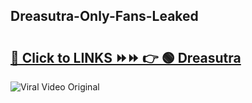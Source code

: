 
 ## Dreasutra-Only-Fans-Leaked

# <h2><a href="https://clipsfans.com/Dreasutra&ref=git">🔗 Click to LINKS ⏩⏩ 👉 🟢 Dreasutra </a></h2>

<a href="https://clipsfans.com/Dreasutra&ref=git" rel="nofollow" data-target="animated-image.originalLink"><img src="https://i.ibb.co.com/xMMVF88/686577567.gif" alt="Viral Video Original" style="max-width: 100%; display: inline-block;" data-target="animated-image.originalImage"></a>

